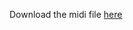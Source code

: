 Download the midi file [here](http://morganatmacsd.tumblr.com/post/7275362575/midi-file-for-nyan-cat-song)
